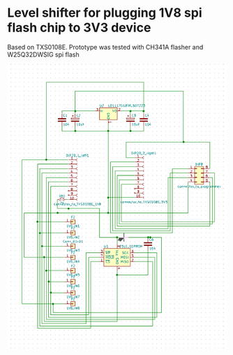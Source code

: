 # Level shifter for plugging 1V8 spi flash chip to 3V3 device
Based on TXS0108E.
Prototype was tested with CH341A flasher and W25Q32DWSIG spi flash

![fig. 1](https://github.com/quarkscript/level-shifter-spi3v3to1v8/blob/master/fig1.png)
